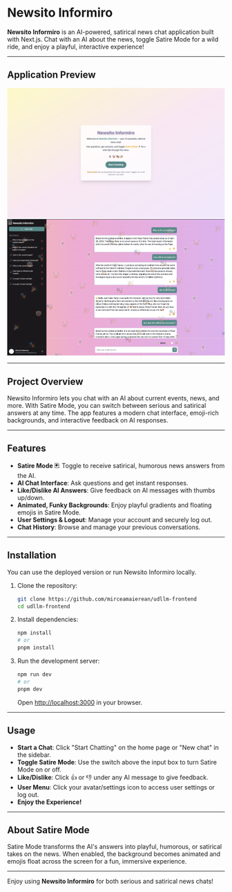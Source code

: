 # Newsito Informiro

**Newsito Informiro** is an AI-powered, satirical news chat application built with Next.js. Chat with an AI about the news, toggle Satire Mode for a wild ride, and enjoy a playful, interactive experience!

---

## Application Preview

![Application Screenshot](./info.png)
![Chat](./chat.png)

---

## Project Overview

Newsito Informiro lets you chat with an AI about current events, news, and more. With Satire Mode, you can switch between serious and satirical answers at any time. The app features a modern chat interface, emoji-rich backgrounds, and interactive feedback on AI responses.

---

## Features

- **Satire Mode 🃏**: Toggle to receive satirical, humorous news answers from the AI.
- **AI Chat Interface**: Ask questions and get instant responses.
- **Like/Dislike AI Answers**: Give feedback on AI messages with thumbs up/down.
- **Animated, Funky Backgrounds**: Enjoy playful gradients and floating emojis in Satire Mode.
- **User Settings & Logout**: Manage your account and securely log out.
- **Chat History**: Browse and manage your previous conversations.

---

## Installation

You can use the deployed version or run Newsito Informiro locally.

1. Clone the repository:
   ```bash
   git clone https://github.com/mirceamaierean/udllm-frontend
   cd udllm-frontend
   ```
2. Install dependencies:
   ```bash
   npm install
   # or
   pnpm install
   ```
3. Run the development server:
   ```bash
   npm run dev
   # or
   pnpm dev
   ```
   Open [http://localhost:3000](http://localhost:3000) in your browser.

---

## Usage

- **Start a Chat**: Click "Start Chatting" on the home page or "New chat" in the sidebar.
- **Toggle Satire Mode**: Use the switch above the input box to turn Satire Mode on or off.
- **Like/Dislike**: Click 👍 or 👎 under any AI message to give feedback.
- **User Menu**: Click your avatar/settings icon to access user settings or log out.
- **Enjoy the Experience!**

---

## About Satire Mode

Satire Mode transforms the AI's answers into playful, humorous, or satirical takes on the news. When enabled, the background becomes animated and emojis float across the screen for a fun, immersive experience.

---

Enjoy using **Newsito Informiro** for both serious and satirical news chats!
